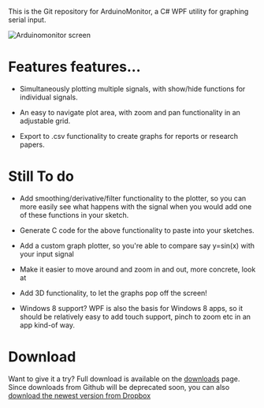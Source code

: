 ﻿This is the Git repository for ArduinoMonitor, a C# WPF utility for graphing serial input.
﻿

![Arduinomonitor screen](ArduinoMonitor/raw/master/screen.png "screenshot")


# Features features...

* Simultaneously plotting multiple signals, with show/hide functions for individual signals.

* An easy to navigate plot area, with zoom and pan functionality in an adjustable grid.

* Export  to .csv functionality to create graphs for reports or research papers.


# Still To do

* Add smoothing/derivative/filter functionality to the plotter, so you can more easily see what happens with the signal when you would add one of these functions in your sketch.

* Generate C code for the above functionality to paste into your sketches.

* Add a custom graph plotter, so you're able to compare say y=sin(x) with your input signal

* Make it easier to move around and zoom in and out, more concrete, look at 

* Add 3D functionality, to let the graphs pop off the screen!

* Windows 8 support? WPF is also the basis for Windows 8 apps, so it should be relatively easy to add touch support, pinch to zoom etc in an app kind-of way.

# Download

Want to give it a try? Full download is available on the [downloads](https://github.com/pepf/ArduinoMonitor/downloads) page.
Since downloads from Github will be deprecated soon, you can also [download the newest version from Dropbox](http://db.tt/irEwRhSZ)
